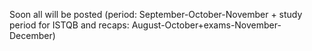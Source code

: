 Soon all will be posted (period: September-October-November + study period for ISTQB and recaps: August-October+exams-November-December) 
